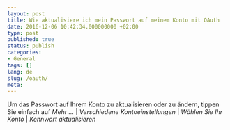 ```yaml
---
layout: post
title: Wie aktualisiere ich mein Passwort auf meinem Konto mit OAuth
date: 2016-12-06 10:42:34.000000000 +02:00
type: post
published: true
status: publish
categories:
- General
tags: []
lang: de
slug: /oauth/
meta:
---
```


Um das Passwort auf Ihrem Konto zu aktualisieren oder zu ändern, tippen Sie einfach auf *Mehr ...* \| *Verschiedene Kontoeinstellungen* \| *Wählen Sie Ihr Konto* \| *Kennwort aktualisieren*
